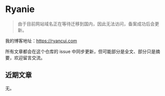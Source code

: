 # Ryanie

> 由于目前网站域名正在等待迁移到国内，因此无法访问，备案成功后会更新。

我的博客地址：https://ryancui.com

所有文章都会在这个仓库的 issue 中同步更新，但可能部分是全文、部分只是摘要，欢迎留言交流。

## 近期文章

无。



